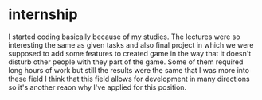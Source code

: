 # internship
I started coding basically because of my studies. The lectures were so interesting the same as given tasks and also final project in which we were supposed to add some features to created game in the way that it doesn't disturb other people with they part of the game.
Some of them required long hours of work but still the results were the same that I was more into these field
I think that this field allows for development in many directions so it's another reaon why I've applied for this position.
